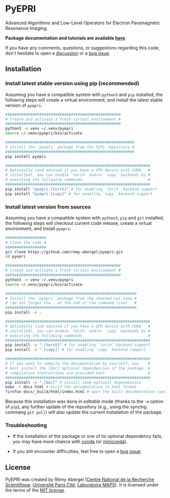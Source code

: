 # PyEPRI

Advanced Algorithms and Low-Level Operators for Electron Paramagnetic
Resonance Imaging.

**Package documentation and tutorials are available
[here](https://pyepri.math.cnrs.fr/)**.

If you have any comments, questions, or suggestions regarding this
code, don't hesitate to open a
[discussion](https://github.com/remy-abergel/pyepri/discussions) or a
[bug issue](https://github.com/remy-abergel/pyepri/issues). 

## Installation
### Install latest stable version using pip (recommended)

Assuming you have a compatible system with `python3` and `pip`
installed, the following steps will create a virtual environment, and
install the latest stable version of `pyepri`.

```bash
###################################################
# Create and activate a fresh virtual environment #
###################################################
python3 -m venv ~/.venv/pyepri
source ~/.venv/pyepri/bin/activate

#########################################################
# Install the `pyepri` package from the PyPi repository #
#########################################################
pip install pyepri

################################################################
# Optionally (and advised if you have a GPU device with CUDA   #
# installed), you can enable `torch` and/or `cupy` backends by #
# executing the following commands                             #
################################################################
pip install "pyepri.[torch]" # for enabling `torch` backend support
pip install "pyepri.[cupy]" # for enabling `cupy` backend support
```

### Install latest version from sources

Assuming you have a compatible system with `python3`, `pip` and `git`
installed, the following steps will checkout current code release,
create a virtual environment, and install `pyepri`.

```bash
##################
# Clone the code #
##################
git clone https://github.com/remy-abergel/pyepri.git
cd pyepri

###################################################
# Create and activate a fresh virtual environment #
###################################################
python3 -m venv ~/.venv/pyepri
source ~/.venv/pyepri/bin/activate

##########################################################
# Install the `pyepri` package from the checked out code #
# (do not forget the . at the end of the command line)   #
##########################################################
pip install -e .

################################################################
# Optionally (and advised if you have a GPU device with CUDA   #
# installed), you can enable `torch` and/or `cupy` backends by #
# executing the following commands                             #
################################################################
pip install -e ".[torch]" # for enabling `torch` backend support
pip install -e ".[cupy]" # for enabling `cupy` backend support

################################################################
# If you want to compile the documentation by yourself, you    #
# must install the [doc] optional dependencies of the package, #
# compilation instructions are provided next                   #
################################################################
pip install -e ".[doc]" # install some optional dependencies
make -C docs html # build the documentation in html format
firefox docs/_build/html/index.html # open the built documentation (you can replace firefox by any other browser)
```

Because this installation was done in *editable* mode (thanks to the
``-e`` option of ``pip``), any further update of the repository (e.g.,
using the syncing commang ``git pull``) will also update the current
installation of the package.

### Troubleshooting

+ If the installation of the package or one of its optional dependency
  fails, you may have more chance with
  [conda](https://anaconda.org/anaconda/conda) (or
  [miniconda](https://docs.anaconda.com/miniconda/miniconda-install/)).

+ If you still encounter difficulties, feel free to open a [bug
  issue](https://github.com/remy-abergel/pyepri/issues).

## License

PyEPRI was created by Rémy Abergel ([Centre National de la Recherche
Scientifique](https://www.cnrs.fr/fr), [Université Paris
Cité](https://u-paris.fr/), [Laboratoire
MAP5](https://map5.mi.parisdescartes.fr/)). It is licensed under the
terms of the [MIT license](LICENSE).
